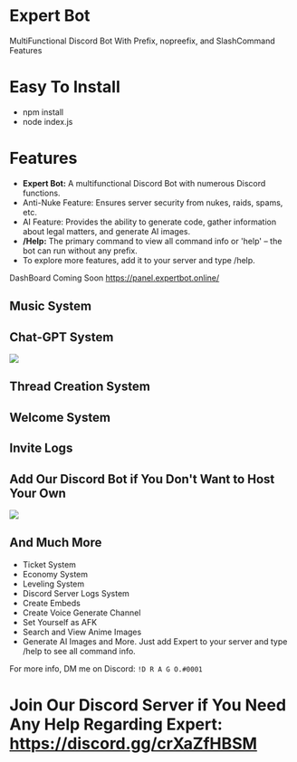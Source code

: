 <h1>Expert Bot</h1>
<p>MultiFunctional Discord Bot With Prefix, nopreefix, and SlashCommand Features</p>

<h1>Easy To Install</h1>
<ul>
  <li>npm install</li>
  <li>node index.js</li>
</ul>

<h1>Features</h1>
<ul>
  <li><strong>Expert Bot:</strong> A multifunctional Discord Bot with numerous Discord functions.</li>
  <li>Anti-Nuke Feature: Ensures server security from nukes, raids, spams, etc.</li>
  <li>AI Feature: Provides the ability to generate code, gather information about legal matters, and generate AI images.</li>
  <li><strong>/Help:</strong> The primary command to view all command info or 'help' – the bot can run without any prefix.</li>
  <li>To explore more features, add it to your server and type /help.</li>
</ul>

<p>DashBoard Coming Soon <a href="https://panel.expertbot.online/">https://panel.expertbot.online/</a></p>

<h2>Music System</h2>

<h2>Chat-GPT System</h2>
<img src="https://media.discordapp.net/attachments/1151589548195840121/1158397718134280312/image.png?ex=651c1971&is=651ac7f1&hm=588020e1e6b68b312ba2840525676c9fcce2fa945c496f8ae1fe62c0948844c9&=">

<h2>Thread Creation System</h2>

<h2>Welcome System</h2>

<h2>Invite Logs</h2>

<h2>Add Our Discord Bot if You Don't Want to Host Your Own</h2>
<a href="https://top.gg/bot/1023810715250860105">
  <img src="https://top.gg/api/widget/1023810715250860105.svg">
</a>

<h2>And Much More</h2>
<ul>
  <li>Ticket System</li>
  <li>Economy System</li>
  <li>Leveling System</li>
  <li>Discord Server Logs System</li>
  <li>Create Embeds</li>
  <li>Create Voice Generate Channel</li>
  <li>Set Yourself as AFK</li>
  <li>Search and View Anime Images</li>
  <li>Generate AI Images and More. Just add Expert to your server and type /help to see all command info.</li>
</ul>

<p>For more info, DM me on Discord: <code>!D R A G O.#0001</code></p>

<h1>Join Our Discord Server if You Need Any Help Regarding Expert: <a href="https://discord.gg/crXaZfHBSM">https://discord.gg/crXaZfHBSM</a></h1>

